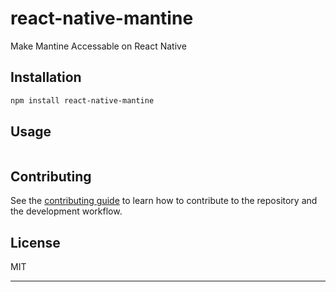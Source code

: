 # react-native-mantine

Make Mantine Accessable on React Native

## Installation

```sh
npm install react-native-mantine
```

## Usage


```js

```


## Contributing

See the [contributing guide](CONTRIBUTING.md) to learn how to contribute to the repository and the development workflow.

## License

MIT

---

